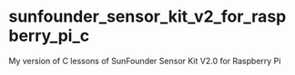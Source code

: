 # sunfounder_sensor_kit_v2_for_raspberry_pi_c
My version of C lessons of SunFounder Sensor Kit V2.0 for Raspberry Pi
